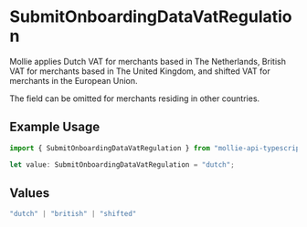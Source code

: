 # SubmitOnboardingDataVatRegulation

Mollie applies Dutch VAT for merchants based in The Netherlands, British VAT for merchants based in
The United Kingdom, and shifted VAT for merchants in the European Union.

The field can be omitted for merchants residing in other countries.

## Example Usage

```typescript
import { SubmitOnboardingDataVatRegulation } from "mollie-api-typescript/models/operations";

let value: SubmitOnboardingDataVatRegulation = "dutch";
```

## Values

```typescript
"dutch" | "british" | "shifted"
```